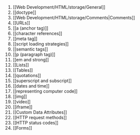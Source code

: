 1. [[Web Development/HTML/storage/General]]
2. [[doctype]]
3. [[Web Development/HTML/storage/Comments|Comments]]
4. [[URLs]]
5. [[a (anchor tag)]]
6. [[character references]]
7. [[meta tag]]
8. [[script loading strategies]]
9. [[semantic tags]]
10. [[p (paragraph tag)]]
11. [[em and strong]]
12. [[Lists]]
13. [[Tables]]
14. [[quotations]]
15. [[superscript and subscript]]
16. [[dates and time]]
17. [[representing computer code]]
18. [[img]]
19. [[video]]
20. [[iframe]]
21. [[Custom Data Attributes]]
22. [[HTTP request methods]]
23. [[HTTP status codes]]
24. [[Forms]]
